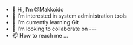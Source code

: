 - 👋 Hi, I’m @Makkoido
- 👀 I’m interested in system administration tools
- 🌱 I’m currently learning Git
- 💞️ I’m looking to collaborate on ---
- 📫 How to reach me ...

<!---
Makkoido/Makkoido is a ✨ special ✨ repository because its `README.md` (this file) appears on your GitHub profile.
You can click the Preview link to take a look at your changes.
--->
